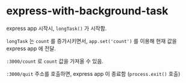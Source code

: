 # express-with-background-task

express app 시작시, `longTask()` 가 시작함.

`longTask` 는 `count` 를 증가시키면서, `app.set('count')` 를 이용해 현재 값을 express app 에 전달.

`:3000/count` 로 `count` 값을 가져올 수 있음.

`:3000/quit` 주소를 호출하면, express app 이 종료함 (`process.exit()` 호출)
